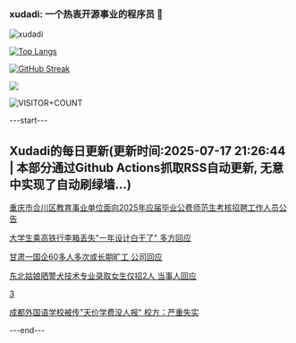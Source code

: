 ### xudadi: 一个热衷开源事业的程序员 👋

![xudadi](https://github-readme-stats-git-masterorgs-github-readme-stats-team.vercel.app/api?username=xudadi)

[![Top Langs](https://github-readme-stats.vercel.app/api/top-langs/?username=xudadi)](https://github.com/anuraghazra/github-readme-stats)

[![GitHub Streak](https://streak-stats.demolab.com?user=xudadi&locale=zh_Hans)](https://git.io/streak-stats)

![](https://raw.githubusercontent.com/xudadi/xudadi/main/assets/github-contribution-grid-snake.svg)

![VISITOR+COUNT](https://komarev.com/ghpvc/?username=xudadi&label=VISITOR+COUNT)


---start---

## Xudadi的每日更新(更新时间:2025-07-17 21:26:44 | 本部分通过Github Actions抓取RSS自动更新, 无意中实现了自动刷绿墙...)

[重庆市合川区教育事业单位面向2025年应届毕业公费师范生考核招聘工作人员公告](https://www.gongkaoleida.com/article/2516744)

[大学生乘高铁行李箱丢失"一年设计白干了" 多方回应](https://m.163.com/news/article/K4M2STSN0534P59R.html)

[甘肃一国企60多人多次或长期旷工 公司回应](https://m.163.com/news/article/K4M1OPFE0534P59R.html)

[东北姑娘晒警犬技术专业录取女生仅招2人 当事人回应](https://m.163.com/news/article/K4M1N9OU0534P59R.html)

[3](https://m.163.com/touch/news/sub/domestic)

[成都外国语学校被传"天价学费没人报" 校方：严重失实](https://m.163.com/news/article/K4KD9M5V051492T3.html)

---end---
